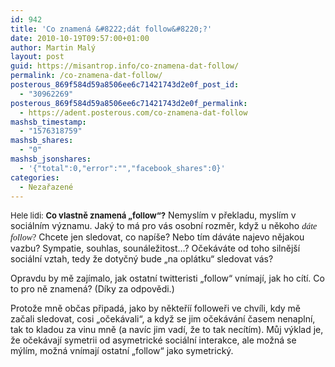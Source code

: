```yaml
---
id: 942
title: 'Co znamená &#8222;dát follow&#8220;?'
date: 2010-10-19T09:57:00+01:00
author: Martin Malý
layout: post
guid: https://misantrop.info/co-znamena-dat-follow/
permalink: /co-znamena-dat-follow/
posterous_869f584d59a8506ee6c71421743d2e0f_post_id:
  - "30962269"
posterous_869f584d59a8506ee6c71421743d2e0f_permalink:
  - https://adent.posterous.com/co-znamena-dat-follow
mashsb_timestamp:
  - "1576318759"
mashsb_shares:
  - "0"
mashsb_jsonshares:
  - '{"total":0,"error":"","facebook_shares":0}'
categories:
  - Nezařazené
---
```

<span style="font-size: small;">Hele lidi: <strong>Co vlastně znamen&aacute; &#8222;follow&#8220;?</strong></span> Nemysl&iacute;m v překladu, mysl&iacute;m v soci&aacute;ln&iacute;m v&yacute;znamu. Jak&yacute; to m&aacute; pro v&aacute;s osobn&iacute; rozměr, když u někoho <span style="font-family: mceinline;"><em>d&aacute;te follow</em>?</span> Chcete jen sledovat, co nap&iacute;&scaron;e? Nebo t&iacute;m d&aacute;v&aacute;te najevo nějakou vazbu? Sympatie, souhlas, soun&aacute;ležitost&#8230;? Oček&aacute;v&aacute;te od toho silněj&scaron;&iacute; soci&aacute;ln&iacute; vztah, tedy že dotyčn&yacute; bude &#8222;na opl&aacute;tku&#8220; sledovat v&aacute;s?

Opravdu by mě zaj&iacute;malo, jak ostatn&iacute; twitteristi &#8222;follow&#8220; vn&iacute;maj&iacute;, jak ho c&iacute;t&iacute;. Co to pro ně znamen&aacute;? (D&iacute;ky za odpovědi.)

Protože mně občas připad&aacute;, jako by někteř&iacute;&iacute; followeři ve chv&iacute;li, kdy mě začali sledovat, cosi &#8222;oček&aacute;vali&#8220;, a když se jim oček&aacute;v&aacute;n&iacute; časem nenapln&iacute;, tak to kladou za vinu mně (a nav&iacute;c jim vad&iacute;, že to tak nec&iacute;t&iacute;m). Můj v&yacute;klad je, že oček&aacute;vaj&iacute; symetrii od asymetrick&eacute; soci&aacute;ln&iacute; interakce, ale možn&aacute; se m&yacute;l&iacute;m, možn&aacute; vn&iacute;maj&iacute; ostatn&iacute; &#8222;follow&#8220; jako symetrick&yacute;.